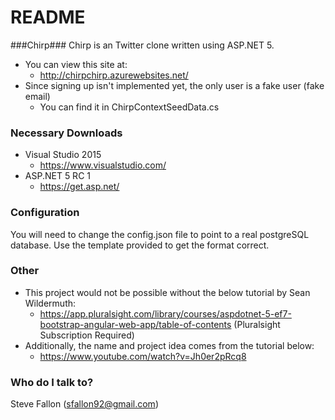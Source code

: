 # README #

###Chirp###
Chirp is an Twitter clone written using ASP.NET 5.

* You can view this site at:
    * http://chirpchirp.azurewebsites.net/
* Since signing up isn't implemented yet, the only user is a fake user (fake email)
    * You can find it in ChirpContextSeedData.cs
### Necessary Downloads ###

* Visual Studio 2015
	* https://www.visualstudio.com/
* ASP.NET 5 RC 1
	* https://get.asp.net/

### Configuration ###
You will need to change the config.json file to point to a real postgreSQL database. Use the template provided to get the format correct.
### Other ###
* This project would not be possible without the below tutorial by Sean Wildermuth:
    * https://app.pluralsight.com/library/courses/aspdotnet-5-ef7-bootstrap-angular-web-app/table-of-contents (Pluralsight Subscription Required)
* Additionally, the name and project idea comes from the tutorial below:
    * https://www.youtube.com/watch?v=Jh0er2pRcq8

### Who do I talk to? ###

Steve Fallon (sfallon92@gmail.com)